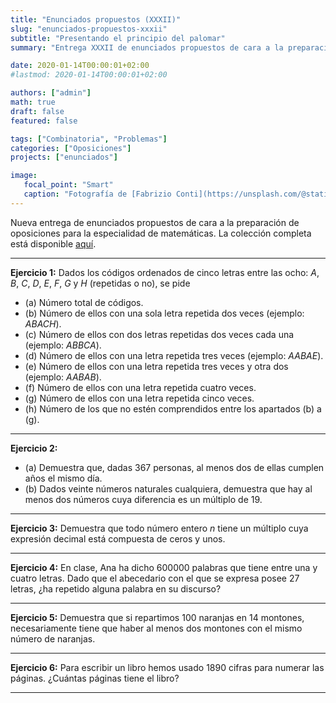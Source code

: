 ```yaml
---
title: "Enunciados propuestos (XXXII)"
slug: "enunciados-propuestos-xxxii"
subtitle: "Presentando el principio del palomar"
summary: "Entrega XXXII de enunciados propuestos de cara a la preparación de oposiciones en la especialidad de matemáticas."

date: 2020-01-14T00:00:01+02:00
#lastmod: 2020-01-14T00:00:01+02:00

authors: ["admin"]
math: true
draft: false
featured: false

tags: ["Combinatoria", "Problemas"]
categories: ["Oposiciones"]
projects: ["enunciados"]

image:
   focal_point: "Smart"
   caption: "Fotografía de [Fabrizio Conti](https://unsplash.com/@staticlaw), disponible en [Unsplash](https://unsplash.com/photos/E2GXbvCJc58)."
---
```


Nueva entrega de enunciados propuestos de cara a la preparación de oposiciones para la especialidad de matemáticas. La colección completa está disponible [aquí](/courses/enunciados/).

---

**Ejercicio 1:** Dados los códigos ordenados de cinco letras entre las ocho: $A$, $B$, $C$, $D$, $E$, $F$, $G$ y $H$ (repetidas o no), se pide

- (a) Número total de códigos.
- (b) Número de ellos con una sola letra repetida dos veces (ejemplo: $ABACH$).
- (c) Número de ellos con dos letras repetidas dos veces cada una (ejemplo: $ABBCA$).
- (d) Número de ellos con una letra repetida tres veces (ejemplo: $AABAE$).
- (e) Número de ellos con una letra repetida tres veces y otra dos (ejemplo: $AABAB$).
- (f) Número de ellos con una letra repetida cuatro veces.
- (g) Número de ellos con una letra repetida cinco veces.
- (h) Número de los que no estén comprendidos entre los apartados (b) a (g).

---

**Ejercicio 2:**

- (a) Demuestra que, dadas $367$ personas, al menos dos de ellas cumplen años el mismo día.
- (b) Dados veinte números naturales cualquiera, demuestra que hay al menos dos números cuya diferencia es un múltiplo de $19$.

---

**Ejercicio 3:** Demuestra que todo número entero $n$ tiene un múltiplo cuya expresión decimal está compuesta de ceros y unos.

---

**Ejercicio 4:** En clase, Ana ha dicho $600000$ palabras que tiene entre una y cuatro letras. Dado que el abecedario con el que se expresa posee $27$ letras, ¿ha repetido alguna palabra en su discurso?

---

**Ejercicio 5:** Demuestra que si repartimos $100$ naranjas en $14$ montones, necesariamente tiene que haber al menos dos montones con el mismo número de naranjas.

---

**Ejercicio 6:** Para escribir un libro hemos usado $1890$ cifras para numerar las páginas. ¿Cuántas páginas tiene el libro?

---
